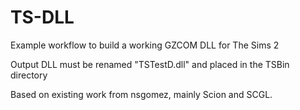 # TS-DLL
Example workflow to build a working GZCOM DLL for The Sims 2

Output DLL must be renamed "TSTestD.dll" and placed in the TSBin directory

Based on existing work from nsgomez, mainly Scion and SCGL.
